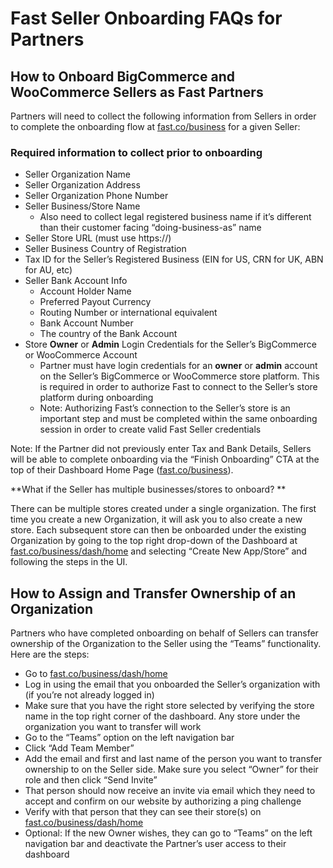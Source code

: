 # Fast Seller Onboarding FAQs for Partners

## How to Onboard BigCommerce and WooCommerce Sellers as Fast Partners

Partners will need to collect the following information from Sellers in order to complete the onboarding flow at [fast.co/business](https://www.fast.co/business/dash/home) for a given Seller:

### Required information to collect prior to onboarding

*   Seller Organization Name
*   Seller Organization Address
*   Seller Organization Phone Number
*   Seller Business/Store Name
    *   Also need to collect legal registered business name if it’s different than their customer facing “doing-business-as” name
*   Seller Store URL (must use https://)
*   Seller Business Country of Registration
*   Tax ID for the Seller’s Registered Business (EIN for US, CRN for UK, ABN for AU, etc)
*   Seller Bank Account Info
    *   Account Holder Name
    *   Preferred Payout Currency
    *   Routing Number or international equivalent
    *   Bank Account Number
    *   The country of the Bank Account
*   Store **Owner** or **Admin** Login Credentials for the Seller’s BigCommerce or WooCommerce Account
    *   Partner must have login credentials for an **owner** or **admin** account on the Seller’s BigCommerce or WooCommerce store platform. This is required in order to authorize Fast to connect to the Seller’s store platform during onboarding 
    *   Note: Authorizing Fast’s connection to the Seller’s store is an important step and must be completed within the same onboarding session in order to create valid Fast Seller credentials

Note: If the Partner did not previously enter Tax and Bank Details, Sellers will be able to complete onboarding via the “Finish Onboarding” CTA at the top of their Dashboard Home Page ([fast.co/business](https://www.fast.co/business/dash/home)).

**What if the Seller has multiple businesses/stores to onboard?  **

There can be multiple stores created under a single organization. The first time you create a new Organization, it will ask you to also create a new store. Each subsequent store can then be onboarded under the existing Organization by going to the top right drop-down of the Dashboard at [fast.co/business/dash/home](https://fast.co/business/dash/home) and selecting “Create New App/Store” and following the steps in the UI.


## How to Assign and Transfer Ownership of an Organization

Partners who have completed onboarding on behalf of Sellers can transfer ownership of the Organization to the Seller using the “Teams” functionality. Here are the steps:

*   Go to [fast.co/business/dash/home](https://fast.co/business/dash/home)
*   Log in using the email that you onboarded the Seller’s organization with (if you’re not already logged in)
*   Make sure that you have the right store selected by verifying the store name in the top right corner of the dashboard. Any store under the organization you want to transfer will work
*   Go to the “Teams” option on the left navigation bar  
*   Click “Add Team Member”
*   Add the email and first and last name of the person you want to transfer ownership to on the Seller side. Make sure you select “Owner” for their role and then click “Send Invite”
*   That person should now receive an invite via email which they need to accept and confirm on our website by authorizing a ping challenge
*   Verify with that person that they can see their store(s) on [fast.co/business/dash/home](https://fast.co/business/dash/home)
*   Optional: If the new Owner wishes, they can go to “Teams” on the left navigation bar and deactivate the Partner’s user access to their dashboard